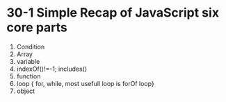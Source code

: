 # 30-1 Simple Recap of JavaScript six core parts
1. Condition
2. Array
3. variable
4. indexOf()!=-1; includes()
5. function
6. loop { for, while, most usefull loop is forOf loop}
7. object 